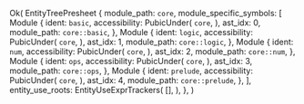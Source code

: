 Ok(
    EntityTreePresheet {
        module_path: `core`,
        module_specific_symbols: [
            Module {
                ident: `basic`,
                accessibility: PubicUnder(
                    `core`,
                ),
                ast_idx: 0,
                module_path: `core::basic`,
            },
            Module {
                ident: `logic`,
                accessibility: PubicUnder(
                    `core`,
                ),
                ast_idx: 1,
                module_path: `core::logic`,
            },
            Module {
                ident: `num`,
                accessibility: PubicUnder(
                    `core`,
                ),
                ast_idx: 2,
                module_path: `core::num`,
            },
            Module {
                ident: `ops`,
                accessibility: PubicUnder(
                    `core`,
                ),
                ast_idx: 3,
                module_path: `core::ops`,
            },
            Module {
                ident: `prelude`,
                accessibility: PubicUnder(
                    `core`,
                ),
                ast_idx: 4,
                module_path: `core::prelude`,
            },
        ],
        entity_use_roots: EntityUseExprTrackers(
            [],
        ),
    },
)